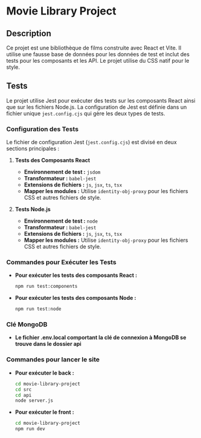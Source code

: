 # Movie Library Project

## Description

Ce projet est une bibliothèque de films construite avec React et Vite. Il utilise une fausse base de données pour les données de test et inclut des tests pour les composants et les API. Le projet utilise du CSS natif pour le style.

## Tests

Le projet utilise Jest pour exécuter des tests sur les composants React ainsi que sur les fichiers Node.js. La configuration de Jest est définie dans un fichier unique `jest.config.cjs` qui gère les deux types de tests.

### Configuration des Tests

Le fichier de configuration Jest (`jest.config.cjs`) est divisé en deux sections principales :

1. **Tests des Composants React**
    - **Environnement de test :** `jsdom`
    - **Transformateur :** `babel-jest`
    - **Extensions de fichiers :** `js`, `jsx`, `ts`, `tsx`
    - **Mapper les modules :** Utilise `identity-obj-proxy` pour les fichiers CSS et autres fichiers de style.

2. **Tests Node.js**
    - **Environnement de test :** `node`
    - **Transformateur :** `babel-jest`
    - **Extensions de fichiers :** `js`, `jsx`, `ts`, `tsx`
    - **Mapper les modules :** Utilise `identity-obj-proxy` pour les fichiers CSS et autres fichiers de style.

### Commandes pour Exécuter les Tests

- **Pour exécuter les tests des composants React :**
    ```bash
    npm run test:components

- **Pour exécuter les tests des composants Node :**
    ```bash
    npm run test:node


### Clé MongoDB

- **Le fichier .env.local comportant la clé de connexion à MongoDB se trouve dans le dossier api**

### Commandes pour lancer le site 

- **Pour exécuter le back :**
    ```bash
    cd movie-library-project
    cd src
    cd api
    node server.js

- **Pour exécuter le front :**
    ```bash
    cd movie-library-project
    npm run dev